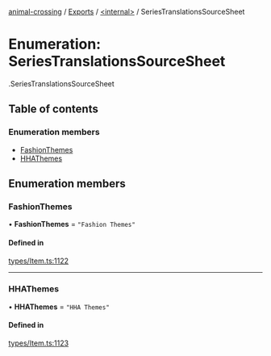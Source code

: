 [animal-crossing](../README.md) / [Exports](../modules.md) / [<internal\>](../modules/internal_.md) / SeriesTranslationsSourceSheet

# Enumeration: SeriesTranslationsSourceSheet

[<internal>](../modules/internal_.md).SeriesTranslationsSourceSheet

## Table of contents

### Enumeration members

- [FashionThemes](internal_.SeriesTranslationsSourceSheet.md#fashionthemes)
- [HHAThemes](internal_.SeriesTranslationsSourceSheet.md#hhathemes)

## Enumeration members

### FashionThemes

• **FashionThemes** = `"Fashion Themes"`

#### Defined in

[types/Item.ts:1122](https://github.com/Norviah/animal-crossing/blob/d6e407b/module/types/Item.ts#L1122)

___

### HHAThemes

• **HHAThemes** = `"HHA Themes"`

#### Defined in

[types/Item.ts:1123](https://github.com/Norviah/animal-crossing/blob/d6e407b/module/types/Item.ts#L1123)
